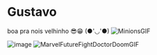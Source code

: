 # Gustavo
boa pra nois velhinho
😎😁
(●'◡'●)
![MinionsGIF](https://github.com/user-attachments/assets/f54da2ab-1532-4a87-a35f-46c9532eff0a)

![image](https://github.com/user-attachments/assets/349e0e12-f9ba-499b-89a9-5b4071e7c941)
![MarvelFutureFightDoctorDoomGIF](https://github.com/user-attachments/assets/5ac86bcf-802c-4042-90fe-3673f2763f7b)
